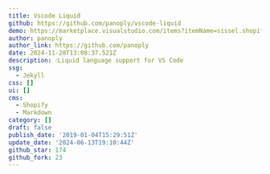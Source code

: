 ```yaml
---
title: Vscode Liquid
github: https://github.com/panoply/vscode-liquid
demo: https://marketplace.visualstudio.com/items?itemName=sissel.shopify-liquid
author: panoply
author_link: https://github.com/panoply
date: 2024-11-28T13:08:37.521Z
description: 💧Liquid language support for VS Code
ssg:
  - Jekyll
css: []
ui: []
cms:
  - Shopify
  - Markdown
category: []
draft: false
publish_date: '2019-01-04T15:29:51Z'
update_date: '2024-06-13T19:10:44Z'
github_star: 174
github_fork: 23
---
```

